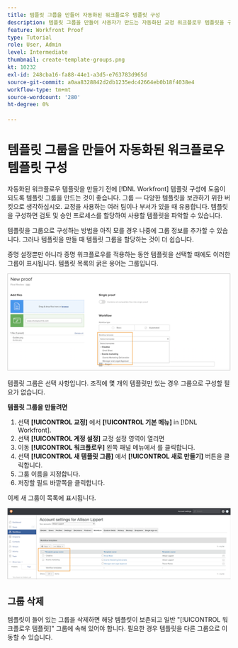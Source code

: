 ```yaml
---
title: 템플릿 그룹을 만들어 자동화된 워크플로우 템플릿 구성
description: 템플릿 그룹을 만들어 사용자가 만드는 자동화된 교정 워크플로우 템플릿을 구성하는 방법을 알아봅니다.
feature: Workfront Proof
type: Tutorial
role: User, Admin
level: Intermediate
thumbnail: create-template-groups.png
kt: 10232
exl-id: 248cba16-fa88-44e1-a3d5-e763783d965d
source-git-commit: a0aa8328842d2db1235edc42664eb0b18f4038e4
workflow-type: tm+mt
source-wordcount: '280'
ht-degree: 0%

---
```


# 템플릿 그룹을 만들어 자동화된 워크플로우 템플릿 구성

자동화된 워크플로우 템플릿을 만들기 전에 [!DNL Workfront] 템플릿 구성에 도움이 되도록 템플릿 그룹을 만드는 것이 좋습니다. 그룹 — 다양한 템플릿을 보관하기 위한 버킷으로 생각하십시오. 교정을 사용하는 여러 팀이나 부서가 있을 때 유용합니다. 템플릿을 구성하면 검토 및 승인 프로세스를 할당하여 사용할 템플릿을 파악할 수 있습니다.

템플릿을 그룹으로 구성하는 방법을 아직 모를 경우 나중에 그룹 정보를 추가할 수 있습니다. 그러나 템플릿을 만들 때 템플릿 그룹을 할당하는 것이 더 쉽습니다.

증명 설정뿐만 아니라 증명 워크플로우를 적용하는 동안 템플릿을 선택할 때에도 이러한 그룹이 표시됩니다. 템플릿 목록의 굵은 용어는 그룹입니다.

![템플릿을 선택하면 템플릿 그룹이 굵게 표시됩니다](assets/proof-system-setups-template-group-show-on-upload.png)

템플릿 그룹은 선택 사항입니다. 조직에 몇 개의 템플릿만 있는 경우 그룹으로 구성할 필요가 없습니다.

**템플릿 그룹을 만들려면**

1. 선택 **[!UICONTROL 교정]** 에서 **[!UICONTROL 기본 메뉴]** in [!DNL Workfront].
1. 선택 **[!UICONTROL 계정 설정]** 교정 설정 영역이 열리면
1. 이동 **[!UICONTROL 워크플로우]** 왼쪽 패널 메뉴에서 를 클릭합니다.
1. 선택 **[!UICONTROL 새 템플릿 그룹]** 에서 **[!UICONTROL 새로 만들기]** 버튼을 클릭합니다.
1. 그룹 이름을 지정합니다.
1. 저장할 필드 바깥쪽을 클릭합니다.

이제 새 그룹이 목록에 표시됩니다.

![증명 워크플로우 설정의 템플릿 그룹 목록](assets/proof-system-setups-template-group-groups-set-up.png)

## 그룹 삭제

템플릿이 들어 있는 그룹을 삭제하면 해당 템플릿이 보존되고 일반 &quot;[!UICONTROL 워크플로우 템플릿]&quot; 그룹에 속해 있어야 합니다. 필요한 경우 템플릿을 다른 그룹으로 이동할 수 있습니다.

<!--
Learn More Icon
Create and manage Automated Workflow templates
-->
